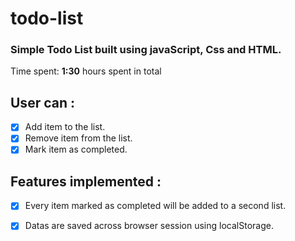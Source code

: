 # todo-list

### Simple Todo List built using javaScript, Css and HTML.

Time spent: **1:30** hours spent in total

## User can :
- [x] Add item to the list.
- [x] Remove item from the list.
- [x] Mark item as completed.

 ## Features implemented :

- [x] Every item marked as completed will be added to a second list.
- [x] Datas are saved across browser session using localStorage.

